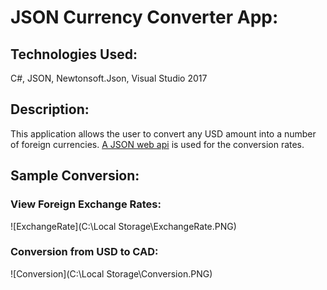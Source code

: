 # JSON Currency Converter App:

## Technologies Used:

C#, JSON, Newtonsoft.Json, Visual Studio 2017

## Description:

This application allows the user to convert any USD amount into a number of foreign currencies. [A JSON web api](https://api.exchangeratesapi.io/latest?base=USD) is used for the conversion rates.

## Sample Conversion:

### View Foreign Exchange Rates:

![ExchangeRate](C:\Local Storage\ExchangeRate.PNG)

### Conversion from USD to CAD:

![Conversion](C:\Local Storage\Conversion.PNG)